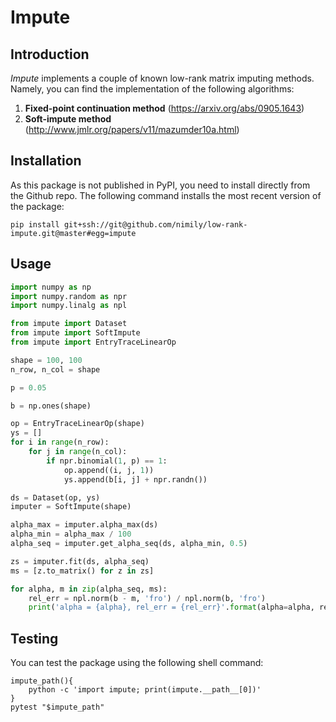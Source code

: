 # Impute

## Introduction
*Impute* implements a couple of known low-rank matrix imputing methods. Namely, you can
find the implementation of the following algorithms:
 1. **Fixed-point continuation method** (https://arxiv.org/abs/0905.1643)
 2. **Soft-impute method** (http://www.jmlr.org/papers/v11/mazumder10a.html)
 
 ## Installation
 As this package is not published in PyPI, you need to install directly from the Github
 repo. The following command installs the most recent version of the package:
 ```shell
pip install git+ssh://git@github.com/nimily/low-rank-impute.git@master#egg=impute
```  

## Usage
```python
import numpy as np
import numpy.random as npr
import numpy.linalg as npl

from impute import Dataset
from impute import SoftImpute
from impute import EntryTraceLinearOp

shape = 100, 100
n_row, n_col = shape

p = 0.05

b = np.ones(shape)

op = EntryTraceLinearOp(shape)
ys = []
for i in range(n_row):
    for j in range(n_col):
        if npr.binomial(1, p) == 1:
            op.append((i, j, 1))
            ys.append(b[i, j] + npr.randn())

ds = Dataset(op, ys)
imputer = SoftImpute(shape)

alpha_max = imputer.alpha_max(ds)
alpha_min = alpha_max / 100
alpha_seq = imputer.get_alpha_seq(ds, alpha_min, 0.5)

zs = imputer.fit(ds, alpha_seq)
ms = [z.to_matrix() for z in zs]

for alpha, m in zip(alpha_seq, ms):
    rel_err = npl.norm(b - m, 'fro') / npl.norm(b, 'fro')
    print('alpha = {alpha}, rel_err = {rel_err}'.format(alpha=alpha, rel_err=rel_err))
```

## Testing
You can test the package using the following shell command:
```shell
impute_path(){
    python -c 'import impute; print(impute.__path__[0])'
}
pytest "$impute_path"
```
